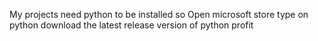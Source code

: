 My projects need python to be installed so
Open microsoft store
type on python
download the latest release version of python
profit
